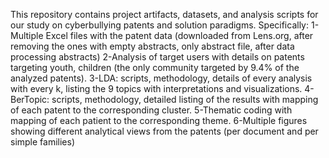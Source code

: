 This repository contains project artifacts, datasets, and analysis scripts for our study on cyberbullying patents and solution paradigms. Specifically:
1-Multiple Excel files with the patent data (downloaded from Lens.org, after removing the ones with empty abstracts, only abstract file, after data processing abstracts)
2-Analysis of target users with details on patents targeting youth, children (the only community targeted by 9.4% of the analyzed patents).
3-LDA: scripts, methodology, details of every analysis with every k, listing the 9 topics with interpretations and visualizations.
4-BerTopic: scripts, methodology, detailed listing of the results with mapping of each patent to the corresponding cluster.
5-Thematic coding with mapping of each patient to the corresponding theme.
6-Multiple figures showing different analytical views from the patents (per document and per simple families)
